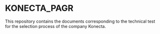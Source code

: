# KONECTA_PAGR
This repository contains the documents corresponding to the technical test for the selection process of the company Konecta.
